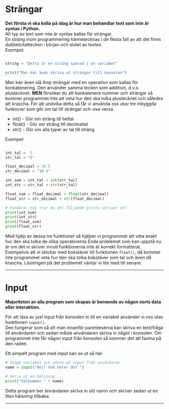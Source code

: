 # Strängar

**Det första vi ska kolla på idag är hur man behandlar text som inte är syntax i Python.**<br>
All typ av text som inte är syntax kallas för strängar.<br>
En sträng inom programmering kännetecknas i de flesta fall av att det finns dubbelcitattecken i början och slutet av texten.<br>
Exempel:
```python

string = "Detta är en sträng sparad i en variabel"

print("Man kan även skriva ut strängar till konsolen")


```

Man kan även slå ihop strängar med en operation som kallas för konkatenering. 
Den använder samma tecken som addition, d.v.s. plustecknet. **MEN** försöker du att konkatenera nummer och strängar så kommer programmet inte att veta hur den ska tolka plustecknet och således att krascha. För att undvika detta så får vi använda oss utav tre inbyggda funkioner som gör om tal till strängar och vise versa.

* int() - Gör om sträng till heltal
* float() - Gör om sträng till decimaltal
* str() - Gör om alla typer av tal till sträng

Exempel:
```python

int_tal =  5
str_tal = "5"

float_decimal = 10.5
str_decimal = "10.5"

int_sum = int_tal + int(str_tal) 
int_str = str_tal + str(str_tal) 

float_sum = float_decimal + float(str_decimal) 
float_str = str_decimal + str(float_decimal) 

# Fundera: Vad tror du att följande prints skriver ut?
print(int_sum)
print(int_str)
print(float_sum)
print(float_str)

```

Med hjälp av dessa tre funktioner så hjälper vi programmet att veta exakt hur den ska tolka de olika operatorerna 
Enda problemet som kan uppstå nu är om det vi skriver innuti funktionerna inte är korrekt formatterat. <br>
Exempelvis att vi skickar med bokstäver till funktionen ```float()```, då kommer inte programmet veta hur den ska tolka 
bokstäver som tal och även då krascha. Lösningen på det problemet väntar vi lite med till senare.

<hr>

# Input

**Majoriteten av alla program som skapas är beroende av någon sorts data eller interaktion.**

För att läsa av just input från konsolen in till en variabel använder vi oss utav funktionen ```input()```.<br>
Den fungerar som så att man innanför parenteserna kan skriva en text/fråga till användaren och sedan måste användaren skriva in något i konsolen. Om programmet inte får någon input från konsolen så kommer det att fastna på den raden.

Ett simpelt program med input kan se ut så här:
```python
# Skapa variabel och vänta på input från användaren
name = input("Hej! Vad heter du? ")

# Skriv ut en hälsning
print("Välkommen " + name)
```

Detta program ber änvändaren skriva in sitt namn och skriver sedan ut en liten hälsning tillbaka.


<hr>

